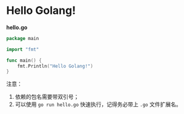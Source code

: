 # Hello Golang!

**hello.go**

```go
package main

import "fmt"

func main() {
    fmt.Println("Hello Golang!")
}
```

注意：

1. 依赖的包名需要带双引号；
1. 可以使用 `go run hello.go` 快速执行，记得务必带上 `.go` 文件扩展名。